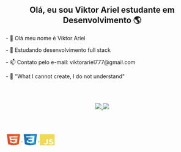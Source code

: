 <h2 align="center">  Olá, eu sou Viktor Ariel estudante em Desenvolvimento 🌎</h2>
<p>- 👋 Olá meu nome é Viktor Ariel</p>
<p>- 🌱 Estudando desenvolvimento full stack</p>
<p>- 📫 Contato pelo e-mail: viktorariel777@gmail.com</p>
<p>- 🔎 "What I cannot create, I do not understand"</p>

<br><br>

<div align="center">
  <a href="https://github.com/viktor-ariel">
  <img height="150px" src="https://github-readme-stats.vercel.app/api?username=viktor-ariel&show_icons=true&theme=merko&include_all_commits=true&count_private=true"/>
  <img height="150px" src="https://github-readme-stats.vercel.app/api/top-langs/?username=viktor-ariel&layout=compact&langs_count=7&theme=merko"/>
</div>
  
  <br><br>
  
 <img align="center" alt="Rafa-HTML" height="30" width="40" src="https://raw.githubusercontent.com/devicons/devicon/master/icons/html5/html5-original.svg">
 <img align="center" alt="Rafa-CSS" height="30" width="40" src="https://raw.githubusercontent.com/devicons/devicon/master/icons/css3/css3-original.svg">
 <img align="center" alt="Rafa-Js" height="30" width="40" src="https://raw.githubusercontent.com/devicons/devicon/master/icons/javascript/javascript-plain.svg">
  
  <br> <br>
<!--   <img align="right" alt="Rafa-pic" height="150" style="border-radius:50px;" src="colar o url da imagem depois"> -->
<!---
viktor-ariel/viktor-ariel is a ✨ special ✨ repository because its `README.md` (this file) appears on your GitHub profile.
You can click the Preview link to take a look at your changes.
dev icons com icone da linguagem
dev.to imagem para direcionar para outra página
--->
